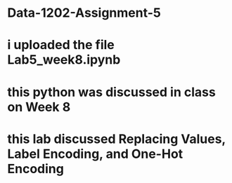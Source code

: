 # Data-1202-Assignment-5
# i uploaded the file Lab5_week8.ipynb
# this python was discussed in class on Week 8
# this lab discussed Replacing Values, Label Encoding, and One-Hot Encoding

